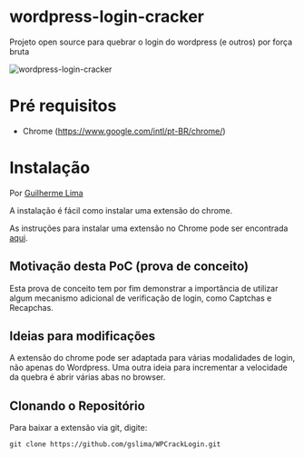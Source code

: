 # wordpress-login-cracker
Projeto open source para quebrar o login do wordpress (e outros) por força bruta

![wordpress-login-cracker](PoofCrackWordPress.gif)

# Pré requisitos

- Chrome (https://www.google.com/intl/pt-BR/chrome/)

# Instalação

Por [Guilherme Lima](https://github.com/gslima)

A instalação é fácil como instalar uma extensão do chrome.

As instruções para instalar uma extensão no Chrome pode ser encontrada [aqui](https://support.google.com/chrome/a/answer/2714278?hl=pt-BR).

## Motivação desta PoC (prova de conceito) ##

Esta prova de conceito tem por fim demonstrar a importância de utilizar algum mecanismo adicional de verificação de login, como Captchas e Recapchas.

## Ideias para modificações ##

A extensão do chrome pode ser adaptada para várias modalidades de login, não apenas do Wordpress.
Uma outra ideia para incrementar a velocidade da quebra é abrir várias abas no browser.

## Clonando o Repositório ##
Para baixar a extensão via git, digite:
```
git clone https://github.com/gslima/WPCrackLogin.git
```
